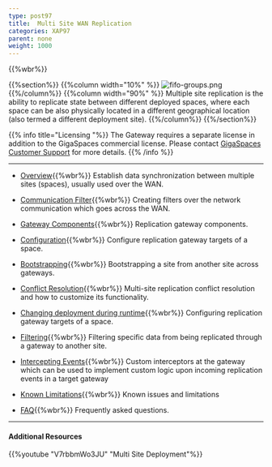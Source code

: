 ```yaml
---
type: post97
title:  Multi Site WAN Replication
categories: XAP97
parent: none
weight: 1000
---
```




{{%wbr%}}

{{%section%}}
{{%column width="10%" %}}
![fifo-groups.png](/attachment_files/subject/multisite.png)
{{%/column%}}
{{%column width="90%" %}}
Multiple site replication is the ability to replicate state between different deployed spaces, where each space can be also physically located in a different geographical location (also termed a different deployment site).
{{%/column%}}
{{%/section%}}

{{% info title="Licensing "%}}
The Gateway requires a separate license in addition to the GigaSpaces commercial license. Please contact [GigaSpaces Customer Support](http://www.gigaspaces.com/content/customer-support-services) for more details.
{{% /info %}}


<hr/>

- [Overview](./multi-site-replication-over-the-wan.html){{%wbr%}}
Establish data synchronization between multiple sites (spaces), usually used over the WAN.

- [Communication Filter](./communication-filter-over-the-wan.html){{%wbr%}}
Creating filters over the network communication which goes across the WAN.

- [Gateway Components](./replication-gateway-components.html){{%wbr%}}
Replication gateway components.

- [Configuration](./configuring-space-gateway-targets.html){{%wbr%}}
Configure replication gateway targets of a space.

- [Bootstrapping](./replication-gateway-bootstrapping-process.html){{%wbr%}}
Bootstrapping a site from another site across gateways.

- [Conflict Resolution](./multi-site-conflict-resolution.html){{%wbr%}}
Multi-site replication conflict resolution and how to customize its functionality.

- [Changing deployment during runtime](./changing-multi-site-deployment-during-runtime.html){{%wbr%}}
Configuring replication gateway targets of a space.

- [Filtering](./replication-gateway-filtering.html){{%wbr%}}
Filtering specific data from being replicated through a gateway to another site.

- [Intercepting Events](./intercepting-replication-events-at-the-gateway.html){{%wbr%}}
Custom interceptors at the gateway which can be used to implement custom logic upon incoming replication events in a target gateway

- [Known Limitations](./multi-site-replication-limitations.html){{%wbr%}}
Known issues and limitations

- [FAQ](/faq/multi-site-replication-over-the-wan-faq.html){{%wbr%}}
Frequently asked questions.

<hr/>

#### Additional Resources
{{%youtube "V7rbbmWo3JU"  "Multi Site Deployment"%}}








